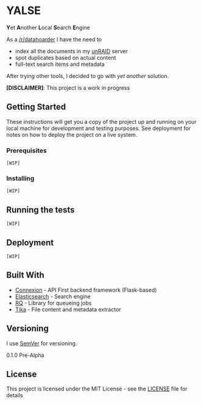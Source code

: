 # YALSE

**Y**et **A**nother **L**ocal **S**earch **E**ngine

As a [/r/datahoarder](https://www.reddit.com/r/DataHoarder/) I have the need to 
* index all the documents in my [unRAID](https://unraid.net/) server
* spot duplicates based on actual content
* full-text search items and metadata

After trying other tools, I decided to go with *yet another* solution.

**[DISCLAIMER]**: This project is a work in progress

## Getting Started

These instructions will get you a copy of the project up and running on your local machine for development and testing purposes. See deployment for notes on how to deploy the project on a live system.

### Prerequisites


```
[WIP]
```

### Installing


```
[WIP]
```

## Running the tests

```
[WIP]
```

## Deployment

```
[WIP]
```

## Built With

* [Connexion](https://github.com/zalando/connexion) - API First backend framework (Flask-based)
* [Elasticsearch](https://www.elastic.co/) - Search engine
* [RQ](https://python-rq.org/) - Library for queueing jobs
* [Tika](https://tika.apache.org/) - File content and metadata extractor

## Versioning

I use [SemVer](http://semver.org/) for versioning. 

0.1.0 Pre-Alpha
## License

This project is licensed under the MIT License - see the [LICENSE](LICENSE) file for details
